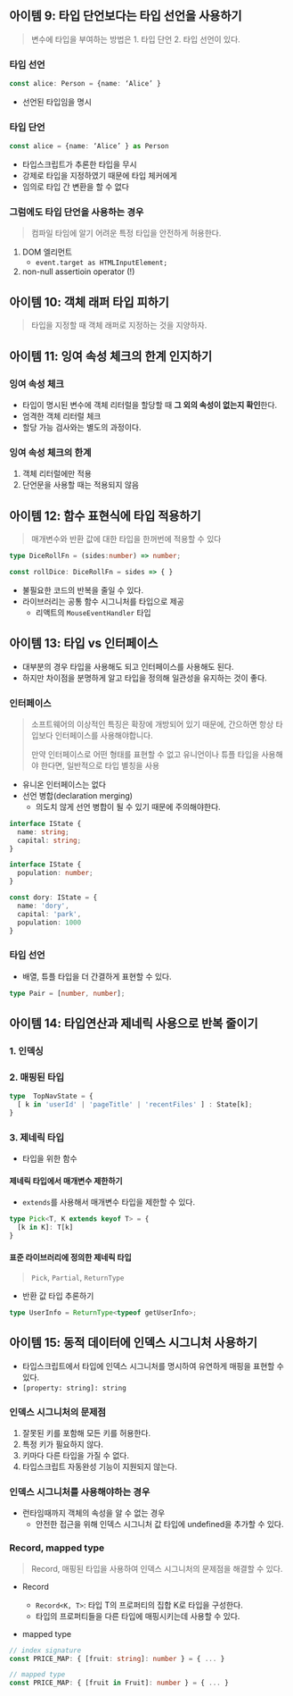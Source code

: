 ## 아이템 9: 타입 단언보다는 타입 선언을 사용하기
> 변수에 타입을 부여하는 방법은 1. 타입 단언 2. 타입 선언이 있다.

### 타입 선언
``` ts
const alice: Person = {name: ‘Alice’ }
```

- 선언된 타입임을 명시


### 타입 단언

``` ts
const alice = {name: ‘Alice’ } as Person
```

- 타입스크립트가 추론한 타입을 무시
- 강제로 타입을 지정하였기 때문에 타입 체커에게
- 임의로 타입 간 변환을 할 수 없다

### 그럼에도 타입 단언을 사용하는 경우
> 컴파일 타임에 알기 어려운 특정 타입을 안전하게 허용한다.

1. DOM 엘리먼트
   - `event.target as HTMLInputElement;`
1. non-null assertioin operator (!)

## 아이템 10: 객체 래퍼 타입 피하기
> 타입을 지정할 때 객체 래퍼로 지정하는 것을 지양하자.

## 아이템 11: 잉여 속성 체크의 한계 인지하기
### 잉여 속성 체크
- 타입이 명시된 변수에 객체 리터럴을 할당할 때 **그 외의 속성이 없는지 확인**한다.
- 엄격한 객체 리터럴 체크
- 할당 가능 검사와는 별도의 과정이다.

### 잉여 속성 체크의 한계
1. 객체 리터럴에만 적용
2. 단언문을 사용할 때는 적용되지 않음

## 아이템 12: 함수 표현식에 타입 적용하기
> 매개변수와 반환 값에 대한 타입을 한꺼번에 적용할 수 있다

``` ts
type DiceRollFn = (sides:number) => number;

const rollDice: DiceRollFn = sides => { }
```

- 불필요한 코드의 반복을 줄일 수 있다.
- 라이브러리는 공통 함수 시그니처를 타입으로 제공
  - 리액트의 `MouseEventHandler` 타입 


## 아이템 13: 타입 vs 인터페이스

- 대부분의 경우 타입을 사용해도 되고 인터페이스를 사용해도 된다.
- 하지만 차이점을 분명하게 알고 타입을 정의해 일관성을 유지하는 것이 좋다.

### 인터페이스
> 소프트웨어의 이상적인 특징은 확장에 개방되어 있기 때문에, 간으하면 항상 타입보다 인터페이스를 사용해야합니다. 
> 
> 만약 인터페이스로 어떤 형태를 표현할 수 없고 유니언이나 튜플 타입을 사용해야 한다면, 일반적으로 타입 별칭을 사용 


- 유니온 인터페이스는 없다
- 선언 병합(declaration merging)
  - 의도치 않게 선언 병합이 될 수 있기 때문에 주의해야한다. 

``` ts
interface IState {
  name: string;
  capital: string;
}

interface IState {
  population: number;
}

const dory: IState = {
  name: 'dory',
  capital: 'park',
  population: 1000
}
```


### 타입 선언
- 배열, 튜플 타입을 더 간결하게 표현할 수 있다.
``` ts
type Pair = [number, number];
```

## 아이템 14: 타입연산과 제네릭 사용으로 반복 줄이기
### 1. 인덱싱
### 2. 매핑된 타입

``` ts
type  TopNavState = {
  [ k in 'userId' | 'pageTitle' | 'recentFiles' ] : State[k];
} 
```

### 3. 제네릭 타입
- 타입을 위한 함수

#### 제네릭 타입에서 매개변수 제한하기
- `extends`를 사용해서 매개변수 타입을 제한할 수 있다.

``` ts
type Pick<T, K extends keyof T> = {
  [k in K]: T[k]
}
```

#### 표준 라이브러리에 정의한 제네릭 타입
> `Pick`, `Partial`, `ReturnType` 

- 반환 값 타입 추론하기
``` ts
type UserInfo = ReturnType<typeof getUserInfo>;
```


## 아이템 15: 동적 데이터에 인덱스 시그니처 사용하기
- 타입스크립트에서 타입에 인덱스 시그니처를 명시하여 유연하게 매핑을 표현할 수 있다.
- `[property: string]: string`

### 인덱스 시그니처의 문제점
1. 잘못된 키를 포함해 모든 키를 허용한다.
2. 특정 키가 필요하지 않다.
3. 키마다 다른 타입을 가질 수 없다.
4. 타입스크립트 자동완성 기능이 지원되지 않는다.

### 인덱스 시그니처를 사용해야하는 경우
- 런타임때까지 객체의 속성을 알 수 없는 경우
  - 안전한 접근을 위해 인덱스 시그니처 값 타입에 undefined을 추가할 수 있다.

### Record, mapped type
> Record, 매핑된 타입을 사용하여 인덱스 시그니처의 문제점을 해결할 수 있다.

- Record
  - `Record<K, T>`: 타입 T의 프로퍼티의 집합 K로 타입을 구성한다.
  - 타입의 프로퍼티들을 다른 타입에 매핑시키는데 사용할 수 있다.

- mapped type
``` ts
// index signature
const PRICE_MAP: { [fruit: string]: number } = { ... }

// mapped type
const PRICE_MAP: { [fruit in Fruit]: number } = { ... }
```
